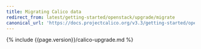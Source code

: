 ```yaml
---
title: Migrating Calico data
redirect_from: latest/getting-started/openstack/upgrade/migrate
canonical_url: 'https://docs.projectcalico.org/v3.3/getting-started/openstack/upgrade/migrate'
---
```


{% include {{page.version}}/calico-upgrade.md %}
